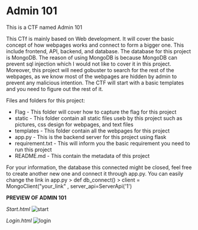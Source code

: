 # Admin 101
This is a CTF named Admin 101

This CTf is mainly based on Web development. It will cover the basic concept of how webpages works and connect to form a bigger one. This include frontend, API, backend, and database. The database for this project is MongoDB. The reason of using MongoDB is because MongoDB can prevent sql injection which I would not like to cover it in this project. Moreover, this project will need gobuster to search for the rest of the webpages, as we know most of the webpages are hidden by admin to prevent any malicious intention. The CTF will start with a basic templates and you need to figure out the rest of it.

Files and folders for this project:
- Flag - This folder will cover how to capture the flag for this project
- static - This folder contain all static files useb by this project such as pictures, css design for webpages, and text files
- templates - This folder contain all the webpages for this project
- app.py - This is the backend server for this project using flask
- requirement.txt - This will inform you the basic requirement you need to run this project
- README.md - This contain the metadata of this project

For your information, the database this connected might be closed, feel free to create another new one and connect it through app.py. 
You can easily change the link in app.py > def db_connect() > client = MongoClient("your_link" , server_api=ServerApi('1')


**PREVIEW OF ADMIN 101**


*Start.html*
![start](https://github.com/717U5/CTF/assets/145121989/e46b96cd-c0aa-473c-8fac-4be89af5f626)


*Login.html*
![login](https://github.com/717U5/CTF/assets/145121989/3bc5ff3a-c799-4e74-8b4d-87f54c00863c)
